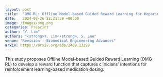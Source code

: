 ```yaml
---
layout: post
title:  "OMG-RL: Offline Model-based Guided Reward Learning for Heparin Treatment"
date:   2024-09-26 22:21:59 +00:00
image: /images/omg.png
categories: Preprint
author: "Y. Lim"
authors: "<strong>Y. Lim</strong>, S. Lee"
venue: "Revision---Biomedical Engineering Advances"
arxiv: https://arxiv.org/abs/2409.13299
---
```

This study proposes Offline Model-based Guided Reward Learning (OMG-RL) to develop a reward function that captures clinicians' intentions for reinforcement learning-based medication dosing.